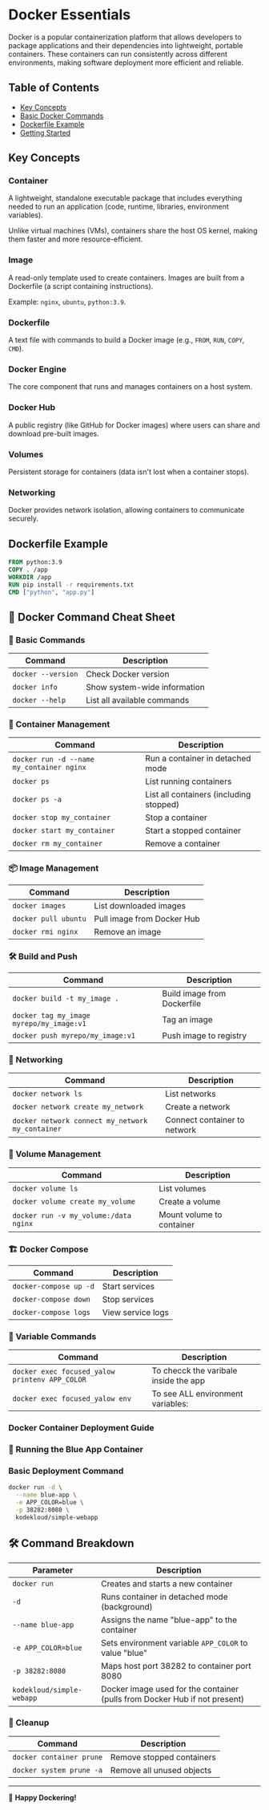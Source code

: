 # Docker Essentials

Docker is a popular containerization platform that allows developers to package applications and their dependencies into lightweight, portable containers. These containers can run consistently across different environments, making software deployment more efficient and reliable.

## Table of Contents
- [Key Concepts](#key-concepts)
- [Basic Docker Commands](#basic-docker-commands)
- [Dockerfile Example](#dockerfile-example)
- [Getting Started](#getting-started)

## Key Concepts

### Container
A lightweight, standalone executable package that includes everything needed to run an application (code, runtime, libraries, environment variables).

Unlike virtual machines (VMs), containers share the host OS kernel, making them faster and more resource-efficient.

### Image
A read-only template used to create containers. Images are built from a Dockerfile (a script containing instructions).

Example: `nginx`, `ubuntu`, `python:3.9`.

### Dockerfile
A text file with commands to build a Docker image (e.g., `FROM`, `RUN`, `COPY`, `CMD`).

### Docker Engine
The core component that runs and manages containers on a host system.

### Docker Hub
A public registry (like GitHub for Docker images) where users can share and download pre-built images.

### Volumes
Persistent storage for containers (data isn't lost when a container stops).

### Networking
Docker provides network isolation, allowing containers to communicate securely.

## Dockerfile Example

```dockerfile
FROM python:3.9
COPY . /app
WORKDIR /app
RUN pip install -r requirements.txt
CMD ["python", "app.py"]
```

## 🐳 Docker Command Cheat Sheet

### 📌 Basic Commands
| Command | Description |
|---------|-------------|
| `docker --version` | Check Docker version |
| `docker info` | Show system-wide information |
| `docker --help` | List all available commands |

### 🚀 Container Management
| Command | Description |
|---------|-------------|
| `docker run -d --name my_container nginx` | Run a container in detached mode |
| `docker ps` | List running containers |
| `docker ps -a` | List all containers (including stopped) |
| `docker stop my_container` | Stop a container |
| `docker start my_container` | Start a stopped container |
| `docker rm my_container` | Remove a container |

### 📦 Image Management
| Command | Description |
|---------|-------------|
| `docker images` | List downloaded images |
| `docker pull ubuntu` | Pull image from Docker Hub |
| `docker rmi nginx` | Remove an image |

### 🛠️ Build and Push
| Command | Description |
|---------|-------------|
| `docker build -t my_image .` | Build image from Dockerfile |
| `docker tag my_image myrepo/my_image:v1` | Tag an image |
| `docker push myrepo/my_image:v1` | Push image to registry |

### 🔗 Networking
| Command | Description |
|---------|-------------|
| `docker network ls` | List networks |
| `docker network create my_network` | Create a network |
| `docker network connect my_network my_container` | Connect container to network |

### 💾 Volume Management
| Command | Description |
|---------|-------------|
| `docker volume ls` | List volumes |
| `docker volume create my_volume` | Create a volume |
| `docker run -v my_volume:/data nginx` | Mount volume to container |

### 🏗️ Docker Compose
| Command | Description |
|---------|-------------|
| `docker-compose up -d` | Start services |
| `docker-compose down` | Stop services |
| `docker-compose logs` | View service logs |

### 📌 Variable Commands
| Command | Description |
|---------|-------------|
| `docker exec focused_yalow printenv APP_COLOR` | To checck the varibale inside the app |
| `docker exec focused_yalow env ` | To see ALL environment variables: |

### Docker Container Deployment Guide

### 🐳 Running the Blue App Container

### Basic Deployment Command
```bash
docker run -d \
  --name blue-app \
  -e APP_COLOR=blue \
  -p 38282:8080 \
  kodekloud/simple-webapp
```
## 🛠️ Command Breakdown

| Parameter               | Description                                                                 |
|-------------------------|-----------------------------------------------------------------------------|
| `docker run`            | Creates and starts a new container                                         |
| `-d`                    | Runs container in detached mode (background)                               |
| `--name blue-app`       | Assigns the name "blue-app" to the container                               |
| `-e APP_COLOR=blue`     | Sets environment variable `APP_COLOR` to value "blue"                      |
| `-p 38282:8080`         | Maps host port 38282 to container port 8080                                |
| `kodekloud/simple-webapp` | Docker image used for the container (pulls from Docker Hub if not present) |


### 🧹 Cleanup
| Command | Description |
|---------|-------------|
| `docker container prune` | Remove stopped containers |
| `docker system prune -a` | Remove all unused objects |

---

🚀 **Happy Dockering!**
